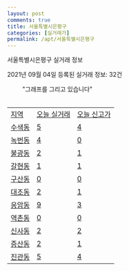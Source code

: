 ```yaml
---
layout: post
comments: true
title: 서울특별시은평구
categories: [실거래가]
permalink: /apt/서울특별시은평구
---
```


서울특별시은평구 실거래 정보

2021년 09월 04일 등록된 실거래 정보: 32건

<!--<script async src="https://pagead2.googlesyndication.com/pagead/js/adsbygoogle.js?client=ca-pub-3485438051770037"
 crossorigin="anonymous"></script>-->

<script type="text/javascript">
  google.charts.load('current', {'packages':['corechart']});
  google.charts.setOnLoadCallback(drawChart);

  function drawChart() {
    var data = google.visualization.arrayToDataTable([['거래일', '매매', '전월세', '전매'], ['21-01', 196, 556, 10], ['21-02', 137, 582, 5], ['21-03', 145, 464, 4], ['21-04', 137, 385, 2], ['21-05', 171, 343, 5], ['21-06', 155, 402, 8], ['21-07', 170, 402, 7], ['21-08', 89, 428, 3]]);

    var options = {
      title: '최근 1년간 유형별 거래량 추이',
      legend: { position: 'bottom' }
    };

    setTimeout(function() {
        var chart = new google.visualization.LineChart(document.getElementById('columnchart_material'));
        chart.draw(data, (options));
        document.getElementById('loading').style.display = 'none';
    }, 1000);

  }
</script>

<div id="loading" style="z-index:20; display: block; margin-left: 35px">"그래프를 그리고 있습니다"</div>
<div id="columnchart_material" style="width: 95%; margin-left: -35px; display: block"></div>
<!--<div style="width: 95%; margin-left: -35px; display: block">
      <script async src="https://pagead2.googlesyndication.com/pagead/js/adsbygoogle.js?client=ca-pub-3485438051770037"
          crossorigin="anonymous"></script>
      <ins class="adsbygoogle"
          style="display:block"
          data-ad-format="fluid"
          data-ad-layout-key="-fb+5w+4e-db+86"
          data-ad-client="ca-pub-3485438051770037"
          data-ad-slot="1827090281"></ins>
      <script>
          (adsbygoogle = window.adsbygoogle || []).push({});
      </script>
</div>-->
<br>
<table class="sortable">
  <tr>
    <td><a href="#">지역</a></td>
    <td><a href="#">오늘 실거래</a></td>
    <td><a href="#">오늘 신고가</a></td>
  </tr>

  
  <tr class="item">
    <td><a href="서울특별시은평구수색동">수색동</a></td>
    <td><a href="서울특별시은평구수색동">5</a></td>
    <td><a href="서울특별시은평구수색동">4</a></td>
  </tr>
    

  <tr class="item">
    <td><a href="서울특별시은평구녹번동">녹번동</a></td>
    <td><a href="서울특별시은평구녹번동">4</a></td>
    <td><a href="서울특별시은평구녹번동">0</a></td>
  </tr>
    

  <tr class="item">
    <td><a href="서울특별시은평구불광동">불광동</a></td>
    <td><a href="서울특별시은평구불광동">2</a></td>
    <td><a href="서울특별시은평구불광동">1</a></td>
  </tr>
    

  <tr class="item">
    <td><a href="서울특별시은평구갈현동">갈현동</a></td>
    <td><a href="서울특별시은평구갈현동">1</a></td>
    <td><a href="서울특별시은평구갈현동">1</a></td>
  </tr>
    

  <tr class="item">
    <td><a href="서울특별시은평구구산동">구산동</a></td>
    <td><a href="서울특별시은평구구산동">0</a></td>
    <td><a href="서울특별시은평구구산동">0</a></td>
  </tr>
    

  <tr class="item">
    <td><a href="서울특별시은평구대조동">대조동</a></td>
    <td><a href="서울특별시은평구대조동">2</a></td>
    <td><a href="서울특별시은평구대조동">1</a></td>
  </tr>
    

  <tr class="item">
    <td><a href="서울특별시은평구응암동">응암동</a></td>
    <td><a href="서울특별시은평구응암동">9</a></td>
    <td><a href="서울특별시은평구응암동">3</a></td>
  </tr>
    

  <tr class="item">
    <td><a href="서울특별시은평구역촌동">역촌동</a></td>
    <td><a href="서울특별시은평구역촌동">0</a></td>
    <td><a href="서울특별시은평구역촌동">0</a></td>
  </tr>
    

  <tr class="item">
    <td><a href="서울특별시은평구신사동">신사동</a></td>
    <td><a href="서울특별시은평구신사동">2</a></td>
    <td><a href="서울특별시은평구신사동">2</a></td>
  </tr>
    

  <tr class="item">
    <td><a href="서울특별시은평구증산동">증산동</a></td>
    <td><a href="서울특별시은평구증산동">2</a></td>
    <td><a href="서울특별시은평구증산동">1</a></td>
  </tr>
    

  <tr class="item">
    <td><a href="서울특별시은평구진관동">진관동</a></td>
    <td><a href="서울특별시은평구진관동">5</a></td>
    <td><a href="서울특별시은평구진관동">4</a></td>
  </tr>
    


</table>


    